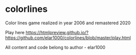 # colorlines
Color lines game realized in year 2006 and remastered 2020

Play here https://htmlpreview.github.io/?https://github.com/elar1000/colorlines/blob/master/play.html

All content and code belong to author - elar1000
